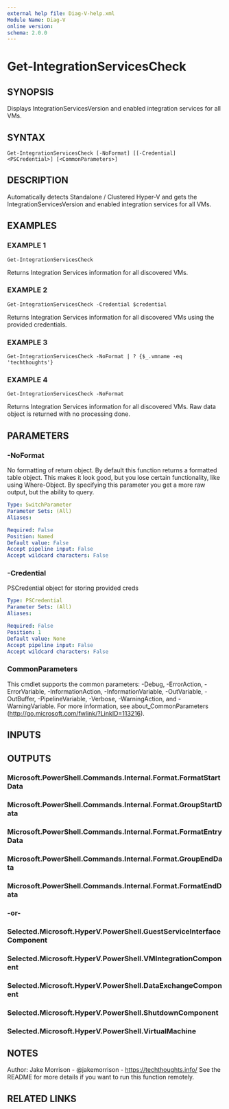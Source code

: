 ```yaml
---
external help file: Diag-V-help.xml
Module Name: Diag-V
online version:
schema: 2.0.0
---
```


# Get-IntegrationServicesCheck

## SYNOPSIS
Displays IntegrationServicesVersion and enabled integration services for all VMs.

## SYNTAX

```
Get-IntegrationServicesCheck [-NoFormat] [[-Credential] <PSCredential>] [<CommonParameters>]
```

## DESCRIPTION
Automatically detects Standalone / Clustered Hyper-V and gets the IntegrationServicesVersion and enabled integration services for all VMs.

## EXAMPLES

### EXAMPLE 1
```
Get-IntegrationServicesCheck
```

Returns Integration Services information for all discovered VMs.

### EXAMPLE 2
```
Get-IntegrationServicesCheck -Credential $credential
```

Returns Integration Services information for all discovered VMs using the provided credentials.

### EXAMPLE 3
```
Get-IntegrationServicesCheck -NoFormat | ? {$_.vmname -eq 'techthoughts'}
```

### EXAMPLE 4
```
Get-IntegrationServicesCheck -NoFormat
```

Returns Integration Services information for all discovered VMs.
Raw data object is returned with no processing done.

## PARAMETERS

### -NoFormat
No formatting of return object.
By default this function returns a formatted table object.
This makes it look good, but you lose certain functionality, like using Where-Object.
By specifying this parameter you get a more raw output, but the ability to query.

```yaml
Type: SwitchParameter
Parameter Sets: (All)
Aliases:

Required: False
Position: Named
Default value: False
Accept pipeline input: False
Accept wildcard characters: False
```

### -Credential
PSCredential object for storing provided creds

```yaml
Type: PSCredential
Parameter Sets: (All)
Aliases:

Required: False
Position: 1
Default value: None
Accept pipeline input: False
Accept wildcard characters: False
```

### CommonParameters
This cmdlet supports the common parameters: -Debug, -ErrorAction, -ErrorVariable, -InformationAction, -InformationVariable, -OutVariable, -OutBuffer, -PipelineVariable, -Verbose, -WarningAction, and -WarningVariable.
For more information, see about_CommonParameters (http://go.microsoft.com/fwlink/?LinkID=113216).

## INPUTS

## OUTPUTS

### Microsoft.PowerShell.Commands.Internal.Format.FormatStartData
### Microsoft.PowerShell.Commands.Internal.Format.GroupStartData
### Microsoft.PowerShell.Commands.Internal.Format.FormatEntryData
### Microsoft.PowerShell.Commands.Internal.Format.GroupEndData
### Microsoft.PowerShell.Commands.Internal.Format.FormatEndData
### -or-
### Selected.Microsoft.HyperV.PowerShell.GuestServiceInterfaceComponent
### Selected.Microsoft.HyperV.PowerShell.VMIntegrationComponent
### Selected.Microsoft.HyperV.PowerShell.DataExchangeComponent
### Selected.Microsoft.HyperV.PowerShell.ShutdownComponent
### Selected.Microsoft.HyperV.PowerShell.VirtualMachine
## NOTES
Author: Jake Morrison - @jakemorrison - https://techthoughts.info/
See the README for more details if you want to run this function remotely.

## RELATED LINKS
